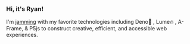 ### Hi, it's Ryan! 

I'm [jamming](https://jamstack.wtf/) with my favorite technologies including Deno🦕 , Lume:fire: , A-Frame, & P5js to construct creative, efficient, and accessible web experiences.
